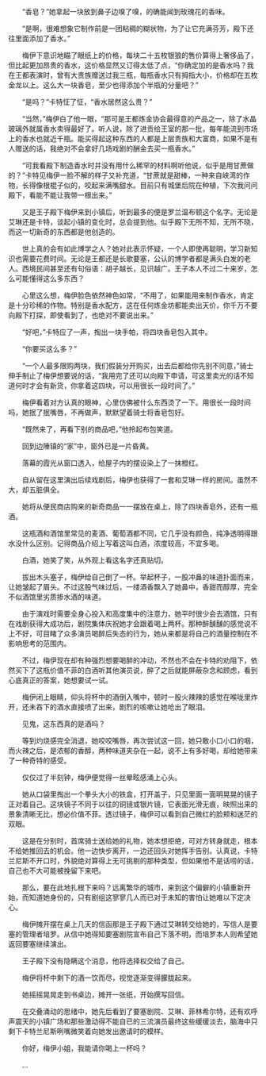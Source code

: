 　　“香皂？”她拿起一块放到鼻子边嗅了嗅，的确能闻到玫瑰花的香味。

　　“是啊，很难想象它制作前是一团粘稠的糊状物，为了让它充满芬芳，殿下还往里面添加了香水。”

　　梅伊下意识地瞄了眼纸上的价格，每块二十五枚银狼的售价算得上奢侈品了，但比起更加昂贵的香水，这价格显然又订得太低了点，“你确定加的是香水吗？我在王都表演时，曾有大贵族赠送过我三瓶，每瓶香水只有拇指大小，价格却在五枚金龙以上。这么大一块香皂，至少也得添加个半瓶的分量吧？”

　　“是吗？”卡特怔了怔，“香水居然这么贵？”

　　“当然，”梅伊白了他一眼，“那可是王都炼金协会最得意的产品之一，除了水晶玻璃外就属香水卖得最好了。听人说，除了进贡给王室的那一批，每年能流到市场上的香水也就近千瓶。能买得起这种东西的人都是上层贵族和大富商，如果不是有人赠送的话，我绝对不会拿好几场戏剧的酬金去买一瓶香水。”

　　“可我看殿下制造香水时并没有用什么稀罕的材料啊听他说，似乎是用甘蔗做的？”卡特见梅伊一脸不解的样子又补充道，“甘蔗就是甜棒，一种来自峡湾的作物，长得像根棍子似的，咬起来满嘴甜水。目前只有城堡后院在种植，下次我问问殿下，看能不能让我带一根出来。”

　　又是王子殿下梅伊来到小镇后，听到最多的便是罗兰温布顿这个名字。无论是艾琳还是卡特，谈起小镇的变化时，总会提到他。似乎殿下无所不知，无所不晓，而这一切新奇的东西都是他创造的。

　　世上真的会有如此博学之人？她对此表示怀疑，一个人即使再聪明，学习新知识也需要花费时间。无论是王都还是长歌要塞，公认的博学者都是满头白发的老人。西境民间甚至还有句俗语：胡子越长，见识越广。王子本人不过二十来岁，怎么可能懂得这么多东西？

　　心里这么想，梅伊脸色依然神色如常，“不用了，如果能用来制作香水，肯定是十分珍稀的作物。特别是香水配方，这在任何炼金坊都能卖出天价，你千万不要向殿下打探，即使看到了，也绝对不要说出来。”

　　“好吧，”卡特应了一声，掏出一块手帕，将四块香皂包入其中。

　　“你要买这么多？”

　　“一个人最多限购两块，我们假装分开购买，出去后都给你先别不同意，”骑士伸手制止了梅伊想要说的话，“我用完了还可以向殿下申请，可这里卖光的话不知道何时才会有新货，你拿着这四块，可以用很长一段时间了。”

　　梅伊看着对方认真的眼神，心里仿佛被什么东西烫了一下。用很长一段时间吗，她抿了抿嘴唇，不再做声，默默望着骑士将香皂包好。

　　“既然来了，再看下别的商品吧，”他拎起布包笑道。

　　回到边陲镇的“家”中，窗外已是一片昏黄。

　　落幕的霞光从窗口透入，给屋子内的摆设染上了一抹橙红。

　　自从留在这里演出后续戏剧后，梅伊也获得了一套和艾琳一样的房间。虽然不大，却五脏俱全。

　　她将从便民商店购来的新奇商品一一摆放在桌上，除了四块香皂外，还有一瓶酒。

　　这瓶酒和酒馆里常见的麦酒、葡萄酒都不同，它几乎没有颜色，纯净透明得跟水没什么区别。记得商品介绍上写着这叫白酒，浓度较高，不宜多喝。

　　白酒，她笑了笑，从外观上看这名字还真贴切。

　　拔出木头塞子，梅伊给自己倒了一杯。举起杯子，一股冲鼻的味道扑面而来，让她皱起了眉头。不过这股气味过后，一缕酒香飘入了她鼻中，香甜而醇厚，完全不似酒馆里劣质掺水酒的味道。

　　由于演戏时需要全身心投入和高度集中的注意力，她平时很少会去酒馆，只有在戏剧获得大成功后，剧院集体庆祝她才会跟着喝上两杯。那种醉醺醺的感觉说不上不好，可目睹了众多演员喝醉后失态的行为，她从来都是将自己的酒量控制在不影响思考的范围内。

　　不过，梅伊现在却有种强烈想要喝醉的冲动，不然也不会在卡特的劝阻下，依然买下了这瓶价值不菲的白酒听其他演员说，醉了之后就能屏蔽杂念和顾虑，看到心底真正的答案，她想要试一试。

　　梅伊闭上眼睛，仰头将杯中的酒倒入嘴中，顿时一股火辣辣的感觉在喉咙里炸开，还未吞下的酒水直接喷了出来，剧烈的咳嗽让她呛出了眼泪。

　　见鬼，这东西真的是酒吗？

　　等到灼烧感完全消退，她咬咬嘴唇，再次尝试这一回，她只敢小口小口的咽，而火辣之后，是浓郁的香醇，两种味道夹杂在一起，说不上有多好喝，却给她带来了一种奇特的感受。

　　仅仅过了半刻钟，梅伊便觉得一丝晕眩感涌上心头。

　　她从口袋里掏出一个拳头大小的铁盒，打开盖子，只见里面一面明晃晃的镜子正对着自己。这块镜子不同于以往的铜镜或银片镜，它表面光滑无痕，映照出来的景象清晰无比，想必价值不菲。透过镜子，梅伊可以看到自己微红的脸颊和迷茫的双眼。

　　这是在分别时，首席骑士送给她的礼物，她本想拒绝，可对方转身就走，根本不给她推回去的机会。他一边快步离开，一边还回头对她挥手告别。认真说，卡特兰尼斯不开口时，外貌绝对算得上无可挑剔的那种类型，但如果他不是话唠的话，自己也不大可能被挽留下来吧。

　　那么，要在此地扎根下来吗？远离繁华的城市，来到这个偏僻的小镇重新开始，而知道她身份的，只有剧组这寥寥几人而已对于未知的害怕让她难以下定决心。

　　梅伊摊开摆在桌上几天的信函那是王子殿下通过艾琳转交给她的，写信人是要塞的管理者培罗。从信中她得知要塞剧院宣布自己下落不明，而培罗本人则希望她返回要塞继续演出。

　　王子殿下没有隐瞒这个消息，他将选择权交给了自己。

　　梅伊将杯中剩下的酒一饮而尽，视觉逐渐变得朦胧起来。

　　她摇摇晃晃走到书桌边，摊开一张纸，开始撰写回信。

　　在交叠涌动的思绪中，她先后看到了要塞剧院、艾琳、菲林希尔特，还有欢呼声震天的小镇广场和那些激动得不能自已的三流演员最终这些缓缓淡去，脑海中只剩下卡特兰尼斯咧嘴微笑着向她发出邀请时的模样。

　　你好，梅伊小姐，我能请你喝上一杯吗？

　　...
